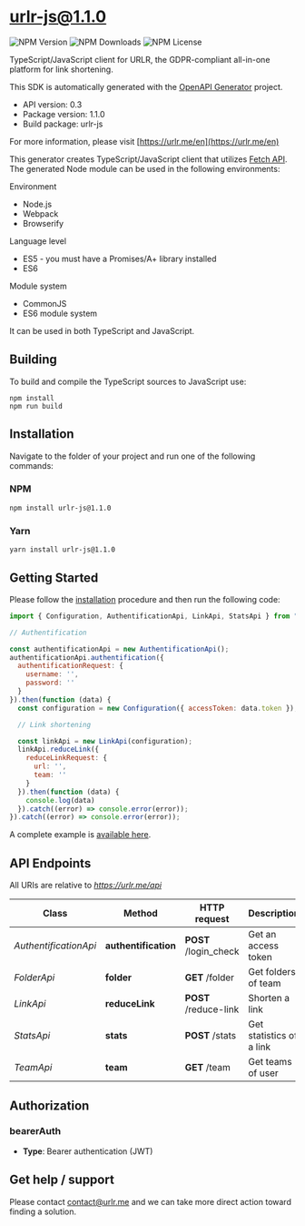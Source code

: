 # urlr-js@1.1.0

![NPM Version](https://img.shields.io/npm/v/urlr-js) ![NPM Downloads](https://img.shields.io/npm/dm/urlr-js) ![NPM License](https://img.shields.io/npm/l/urlr-js)

TypeScript/JavaScript client for URLR, the GDPR-compliant all-in-one platform for link shortening.

This SDK is automatically generated with the [OpenAPI Generator](https://openapi-generator.tech) project.

- API version: 0.3
- Package version: 1.1.0
- Build package: urlr-js

For more information, please visit [https://urlr.me/en](https://urlr.me/en)

This generator creates TypeScript/JavaScript client that utilizes [Fetch API](https://fetch.spec.whatwg.org/). The generated Node module can be used in the following environments:

Environment
* Node.js
* Webpack
* Browserify

Language level
* ES5 - you must have a Promises/A+ library installed
* ES6

Module system
* CommonJS
* ES6 module system

It can be used in both TypeScript and JavaScript.

## Building

To build and compile the TypeScript sources to JavaScript use:
```
npm install
npm run build
```

## Installation

Navigate to the folder of your project and run one of the following commands:

### NPM

```
npm install urlr-js@1.1.0
```

### Yarn

```
yarn install urlr-js@1.1.0
```

## Getting Started

Please follow the [installation](#installation) procedure and then run the following code:

```javascript
import { Configuration, AuthentificationApi, LinkApi, StatsApi } from "urlr-js"

// Authentification

const authentificationApi = new AuthentificationApi();
authentificationApi.authentification({
  authentificationRequest: {
    username: '',
    password: ''
  }
}).then(function (data) {
  const configuration = new Configuration({ accessToken: data.token });

  // Link shortening

  const linkApi = new LinkApi(configuration);
  linkApi.reduceLink({
    reduceLinkRequest: {
      url: '',
      team: ''
    }
  }).then(function (data) {
    console.log(data)
  }).catch((error) => console.error(error));
}).catch((error) => console.error(error));
```

A complete example is [available here](examples/example1.js).

## API Endpoints

All URIs are relative to *https://urlr.me/api*

Class | Method | HTTP request | Description
------------ | ------------- | ------------- | -------------
*AuthentificationApi* | **authentification** | **POST** /login_check | Get an access token
*FolderApi* | **folder** | **GET** /folder | Get folders of team
*LinkApi* | **reduceLink** | **POST** /reduce-link | Shorten a link
*StatsApi* | **stats** | **POST** /stats | Get statistics of a link
*TeamApi* | **team** | **GET** /team | Get teams of user


## Authorization


### bearerAuth

- **Type**: Bearer authentication (JWT)


## Get help / support

Please contact [contact@urlr.me](mailto:contact@urlr.me?subject=[GitHub]%urlr-javascript) and we can take more direct action toward finding a solution.
